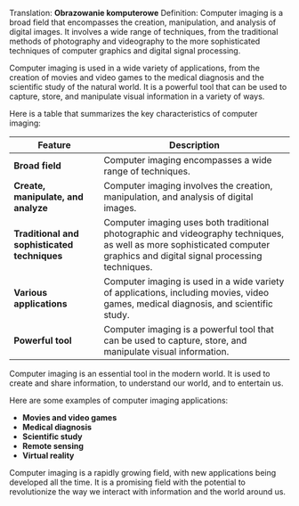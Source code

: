 Translation: **Obrazowanie komputerowe**
Definition:
Computer imaging is a broad field that encompasses the creation, manipulation, and analysis of digital images. It involves a wide range of techniques, from the traditional methods of photography and videography to the more sophisticated techniques of computer graphics and digital signal processing.

Computer imaging is used in a wide variety of applications, from the creation of movies and video games to the medical diagnosis and the scientific study of the natural world. It is a powerful tool that can be used to capture, store, and manipulate visual information in a variety of ways.

Here is a table that summarizes the key characteristics of computer imaging:

|Feature|Description|
|---|---|
|**Broad field**|Computer imaging encompasses a wide range of techniques.|
|**Create, manipulate, and analyze**|Computer imaging involves the creation, manipulation, and analysis of digital images.|
|**Traditional and sophisticated techniques**|Computer imaging uses both traditional photographic and videography techniques, as well as more sophisticated computer graphics and digital signal processing techniques.|
|**Various applications**|Computer imaging is used in a wide variety of applications, including movies, video games, medical diagnosis, and scientific study.|
|**Powerful tool**|Computer imaging is a powerful tool that can be used to capture, store, and manipulate visual information.|

Computer imaging is an essential tool in the modern world. It is used to create and share information, to understand our world, and to entertain us.

Here are some examples of computer imaging applications:

- **Movies and video games**
- **Medical diagnosis**
- **Scientific study**
- **Remote sensing**
- **Virtual reality**

Computer imaging is a rapidly growing field, with new applications being developed all the time. It is a promising field with the potential to revolutionize the way we interact with information and the world around us.
